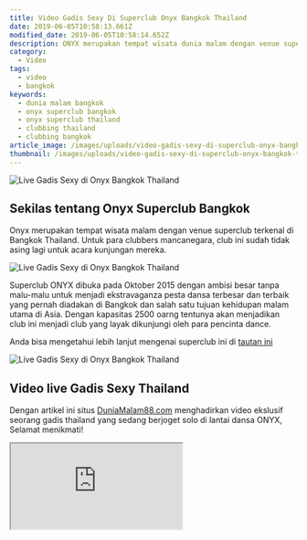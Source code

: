 ```yaml
---
title: Video Gadis Sexy Di Superclub Onyx Bangkok Thailand
date: 2019-06-05T10:58:13.661Z
modified_date: 2019-06-05T10:58:14.652Z
description: ONYX merupakan tempat wisata dunia malam dengan venue superclub terkenal di Bangkok Thailand.
category:
  - Video
tags:
  - video
  - bangkok
keywords:
  - dunia malam bangkok
  - onyx superclub bangkok
  - onyx superclub thailand
  - clubbing thailand
  - clubbing bangkok
article_image: /images/uploads/video-gadis-sexy-di-superclub-onyx-bangkok-thailand-3.jpg
thumbnail: /images/uploads/video-gadis-sexy-di-superclub-onyx-bangkok-thailand-01.jpg
---
```

![Live Gadis Sexy di Onyx Bangkok Thailand](https://res.cloudinary.com/kodai/image/upload/v1566688132/dm/video-gadis-sexy-di-superclub-onyx-bangkok-thailand-3.jpg)

## Sekilas tentang Onyx Superclub Bangkok

Onyx merupakan tempat wisata malam dengan venue superclub terkenal di Bangkok Thailand. Untuk para clubbers mancanegara, club ini sudah tidak asing lagi untuk acara kunjungan mereka.

![Live Gadis Sexy di Onyx Bangkok Thailand](https://res.cloudinary.com/kodai/image/upload/v1566688132/dm/video-gadis-sexy-di-superclub-onyx-bangkok-thailand-2.jpg)

Superclub ONYX dibuka pada Oktober 2015 dengan ambisi besar tanpa malu-malu untuk menjadi ekstravaganza pesta dansa terbesar dan terbaik yang pernah diadakan di Bangkok dan salah satu tujuan kehidupan malam utama di Asia. Dengan kapasitas 2500 oarng tentunya akan menjadikan club ini menjadi club yang layak dikunjungi oleh para pencinta dance.

Anda bisa mengetahui lebih lanjut mengenai superclub ini di <a href="https://www.onyxbangkok.com" target="_blank" rel="nofollow noreferrer">tautan ini</a>

![Live Gadis Sexy di Onyx Bangkok Thailand](https://res.cloudinary.com/kodai/image/upload/v1566688132/dm/video-gadis-sexy-di-superclub-onyx-bangkok-thailand-1.jpg)

## Video live Gadis Sexy Thailand 

Dengan artikel ini situs <a href="/tags/pattaya/">DuniaMalam88.com</a> menghadirkan video ekslusif seorang gadis thailand yang sedang berjoget solo di lantai dansa ONYX, Selamat menikmati!

<div class="videoWrapper">
<iframe src="https://www.youtube.com/embed/EWyHKqvGl08" allow="accelerometer; autoplay; encrypted-media; gyroscope; picture-in-picture" allowfullscreen></iframe>
</div>